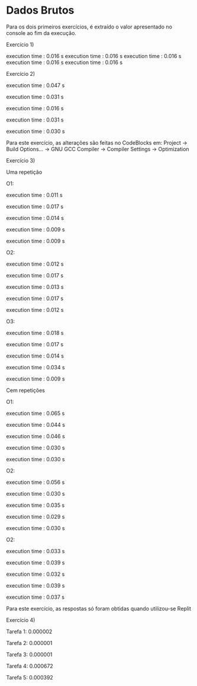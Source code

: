 # Dados Brutos

Para os dois primeiros exercícios, é extraído o valor apresentado no console ao fim da execução.

Exercício 1)

execution time : 0.016 s
execution time : 0.016 s
execution time : 0.016 s
execution time : 0.016 s
execution time : 0.016 s

Exercício 2)

execution time : 0.047 s

execution time : 0.031 s

execution time : 0.016 s

execution time : 0.031 s

execution time : 0.030 s

Para este exercício, as alterações são feitas no CodeBlocks em: Project -> Build Options... -> GNU GCC Compiler -> Compiler Settings -> Optimization

Exercício 3)

Uma repetição

O1:

execution time : 0.011 s

execution time : 0.017 s

execution time : 0.014 s

execution time : 0.009 s

execution time : 0.009 s

O2:

execution time : 0.012 s

execution time : 0.017 s

execution time : 0.013 s

execution time : 0.017 s

execution time : 0.012 s

O3:

execution time : 0.018 s

execution time : 0.017 s

execution time : 0.014 s

execution time : 0.034 s

execution time : 0.009 s

Cem repetições

O1:

execution time : 0.065 s

execution time : 0.044 s

execution time : 0.046 s

execution time : 0.030 s

execution time : 0.030 s

O2:

execution time : 0.056 s

execution time : 0.030 s

execution time : 0.035 s

execution time : 0.029 s

execution time : 0.030 s

O2:

execution time : 0.033 s

execution time : 0.039 s

execution time : 0.032 s

execution time : 0.039 s

execution time : 0.037 s

Para este exercício, as respostas só foram obtidas quando utilizou-se Replit

Exercício 4)

Tarefa 1: 0.000002

Tarefa 2: 0.000001

Tarefa 3: 0.000001

Tarefa 4: 0.000672

Tarefa 5: 0.000392



